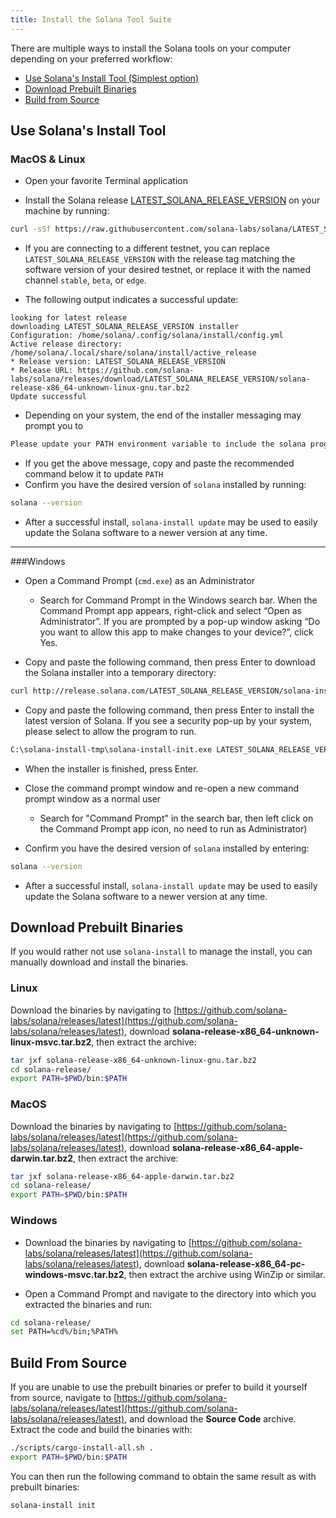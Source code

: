 ```yaml
---
title: Install the Solana Tool Suite
---
```


There are multiple ways to install the Solana tools on your computer
depending on your preferred workflow:

- [Use Solana's Install Tool (Simplest option)](#use-solanas-install-tool)
- [Download Prebuilt Binaries](#download-prebuilt-binaries)
- [Build from Source](#build-from-source)

## Use Solana's Install Tool

### MacOS & Linux

- Open your favorite Terminal application

- Install the Solana release
  [LATEST_SOLANA_RELEASE_VERSION](https://github.com/solana-labs/solana/releases/tag/LATEST_SOLANA_RELEASE_VERSION) on your
  machine by running:

```bash
curl -sSf https://raw.githubusercontent.com/solana-labs/solana/LATEST_SOLANA_RELEASE_VERSION/install/solana-install-init.sh | sh -s - LATEST_SOLANA_RELEASE_VERSION
```

- If you are connecting to a different testnet, you can replace `LATEST_SOLANA_RELEASE_VERSION` with the
  release tag matching the software version of your desired testnet, or replace it
  with the named channel `stable`, `beta`, or `edge`.

- The following output indicates a successful update:

```text
looking for latest release
downloading LATEST_SOLANA_RELEASE_VERSION installer
Configuration: /home/solana/.config/solana/install/config.yml
Active release directory: /home/solana/.local/share/solana/install/active_release
* Release version: LATEST_SOLANA_RELEASE_VERSION
* Release URL: https://github.com/solana-labs/solana/releases/download/LATEST_SOLANA_RELEASE_VERSION/solana-release-x86_64-unknown-linux-gnu.tar.bz2
Update successful
```

- Depending on your system, the end of the installer messaging may prompt you
  to

```bash
Please update your PATH environment variable to include the solana programs:
```

- If you get the above message, copy and paste the recommended command below
  it to update `PATH`
- Confirm you have the desired version of `solana` installed by running:

```bash
solana --version
```

- After a successful install, `solana-install update` may be used to easily
  update the Solana software to a newer version at any time.

---

###Windows

- Open a Command Prompt (`cmd.exe`) as an Administrator

  - Search for Command Prompt in the Windows search bar. When the Command
    Prompt app appears, right-click and select “Open as Administrator”.
    If you are prompted by a pop-up window asking “Do you want to allow this app to
    make changes to your device?”, click Yes.

- Copy and paste the following command, then press Enter to download the Solana
  installer into a temporary directory:

```bash
curl http://release.solana.com/LATEST_SOLANA_RELEASE_VERSION/solana-install-init-x86_64-pc-windows-msvc.exe --output C:\solana-install-tmp\solana-install-init.exe --create-dirs
```

- Copy and paste the following command, then press Enter to install the latest
  version of Solana. If you see a security pop-up by your system, please select
  to allow the program to run.

```bash
C:\solana-install-tmp\solana-install-init.exe LATEST_SOLANA_RELEASE_VERSION
```

- When the installer is finished, press Enter.

- Close the command prompt window and re-open a new command prompt window as a
  normal user
  - Search for "Command Prompt" in the search bar, then left click on the
    Command Prompt app icon, no need to run as Administrator)
- Confirm you have the desired version of `solana` installed by entering:

```bash
solana --version
```

- After a successful install, `solana-install update` may be used to easily
  update the Solana software to a newer version at any time.

## Download Prebuilt Binaries

If you would rather not use `solana-install` to manage the install, you can
manually download and install the binaries.

### Linux

Download the binaries by navigating to
[https://github.com/solana-labs/solana/releases/latest](https://github.com/solana-labs/solana/releases/latest),
download **solana-release-x86_64-unknown-linux-msvc.tar.bz2**, then extract the
archive:

```bash
tar jxf solana-release-x86_64-unknown-linux-gnu.tar.bz2
cd solana-release/
export PATH=$PWD/bin:$PATH
```

### MacOS

Download the binaries by navigating to
[https://github.com/solana-labs/solana/releases/latest](https://github.com/solana-labs/solana/releases/latest),
download **solana-release-x86_64-apple-darwin.tar.bz2**, then extract the
archive:

```bash
tar jxf solana-release-x86_64-apple-darwin.tar.bz2
cd solana-release/
export PATH=$PWD/bin:$PATH
```

### Windows

- Download the binaries by navigating to
  [https://github.com/solana-labs/solana/releases/latest](https://github.com/solana-labs/solana/releases/latest),
  download **solana-release-x86_64-pc-windows-msvc.tar.bz2**, then extract the
  archive using WinZip or similar.

- Open a Command Prompt and navigate to the directory into which you extracted
  the binaries and run:

```bash
cd solana-release/
set PATH=%cd%/bin;%PATH%
```

## Build From Source

If you are unable to use the prebuilt binaries or prefer to build it yourself
from source, navigate to
[https://github.com/solana-labs/solana/releases/latest](https://github.com/solana-labs/solana/releases/latest),
and download the **Source Code** archive. Extract the code and build the
binaries with:

```bash
./scripts/cargo-install-all.sh .
export PATH=$PWD/bin:$PATH
```

You can then run the following command to obtain the same result as with
prebuilt binaries:

```bash
solana-install init
```
